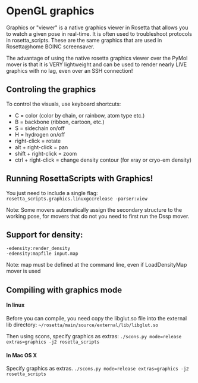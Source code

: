 OpenGL graphics
=====
Graphics or "viewer" is a native graphics viewer in Rosetta that allows you to watch a given pose in real-time. It is often used to troubleshoot protocols in rosetta_scripts. These are the same graphics that are used in Rosetta@home BOINC screensaver. 

The advantage of using the native rosetta graphics viewer over the PyMol mover is that it is VERY lightweight and can be used to render nearly LIVE graphics with no lag, even over an SSH connection!

## Controling the graphics
To control the visuals, use keyboard shortcuts:
* C = color (color by chain, or rainbow, atom type etc.)
* B = backbone (ribbon, cartoon, etc.)
* S = sidechain on/off
* H = hydrogen on/off
* right-click = rotate
* alt + right-click = pan
* shift + right-click = zoom
* ctrl + right-click = change density contour (for xray or cryo-em density)

## Running RosettaScripts with Graphics!
You just need to include a single flag:
```rosetta_scripts.graphics.linuxgccrelease -parser:view```

Note: Some movers automatically assign the secondary structure to the working pose, for movers that do not you need to first run the Dssp mover.

## Support for density:
```
-edensity:render_density
-edensity:mapfile input.map
```
Note: map must be defined at the command line, even if LoadDensityMap mover is used

## Compiling with graphics mode

#### In linux
Before you can compile, you need copy the libglut.so file into the external lib directory:
``` ~/rosetta/main/source/external/lib/libglut.so ```

Then using scons, specify graphics as extras:
```./scons.py mode=release extras=graphics -j2 rosetta_scripts```

#### In Mac OS X
Specify graphics as extras.
```./scons.py mode=release extras=graphics -j2 rosetta_scripts```
